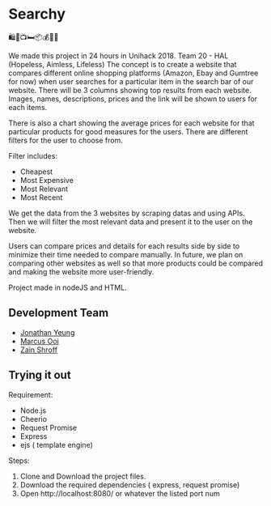 # Searchy
🛍️🎁📺🛏️📦💰📗💎

We made this project in 24 hours in Unihack 2018.
Team 20 - HAL (Hopeless, Aimless, Lifeless)
The concept is to create a website that compares different online shopping platforms (Amazon, Ebay and Gumtree for now) when user searches for a particular item in the search bar of our website. There will be 3 columns showing top results from each website. Images, names, descriptions, prices and the link will be shown to users for each items. 

There is also a chart showing the average prices for each website for that particular products for good measures for the users. There are different filters for the user to choose from.

Filter includes:
- Cheapest
- Most Expensive
- Most Relevant
- Most Recent

We get the data from the 3 websites by scraping datas and using APIs. Then we will filter the most relevant data and present it to the user on the website.

Users can compare prices and details for each results side by side to minimize their time needed to compare manually.
In future, we plan on comparing other websites as well so that more products could be compared and making the website more user-friendly.

Project made in nodeJS and  HTML.

## Development Team
- [Jonathan Yeung](https://github.com/YeungJonathan)
- [Marcus Ooi](https://github.com/MarcusKJOoi)
- [Zain Shroff](https://github.com/zain610)

## Trying it out
Requirement:
- Node.js
- Cheerio
- Request Promise
- Express
- ejs ( template engine)

Steps:
1. Clone and Download the project files.
2. Download the required dependencies ( express, request promise)
3. Open http://localhost:8080/ or whatever the listed port num
